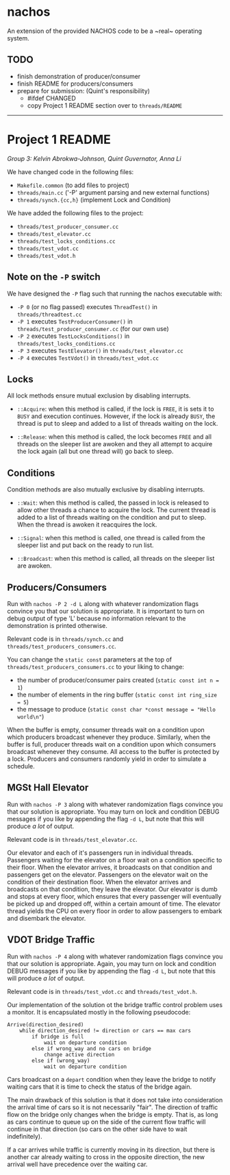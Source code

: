 # nachos

An extension of the provided NACHOS code to be a ~real~ operating system.

## TODO

- finish demonstration of producer/consumer
- finish README for producers/consumers
- prepare for submission: (Quint's responsibility)
  - #ifdef CHANGED
  - copy Project 1 README section over to `threads/README`

---

# Project 1 README

_Group 3: Kelvin Abrokwa-Johnson, Quint Guvernator, Anna Li_

We have changed code in the following files:

  - `Makefile.common` (to add files to project)
  - `threads/main.cc` ('-P' argument parsing and new external functions)
  - `threads/synch.{cc,h}` (implement Lock and Condition)

We have added the following files to the project:

  - `threads/test_producer_consumer.cc`
  - `threads/test_elevator.cc`
  - `threads/test_locks_conditions.cc`
  - `threads/test_vdot.cc`
  - `threads/test_vdot.h`

## Note on the `-P` switch

We have designed the `-P` flag such that running the nachos executable with:

  - `-P 0` (or no flag passed) executes `ThreadTest()` in `threads/threadtest.cc`
  - `-P 1` executes `TestProducerConsumer()` in `threads/test_producer_consumer.cc` (for our own use)
  - `-P 2` executes `TestLocksConditions()` in `threads/test_locks_conditions.cc`
  - `-P 3` executes `TestElevator()` in `threads/test_elevator.cc`
  - `-P 4` executes `TestVdot()` in `threads/test_vdot.cc`


## Locks

All lock methods ensure mutual exclusion by disabling interrupts.

- `::Acquire`: when this method is called, if the lock is `FREE`,
               it is sets it to `BUSY` and execution continues. However,
               if the lock is already `BUSY`, the thread is put to sleep
               and added to a list of threads waiting on the lock.

- `::Release`: when this method is called, the lock becomes `FREE` and
               all threads on the sleeper list are awoken and they all
               attempt to acquire the lock again (all but one thread will)
               go back to sleep.

## Conditions

Condition methods are also mutually exclusive by disabling interrupts.

- `::Wait`: when this method is called, the passed in lock is released to
            allow other threads a chance to acquire the lock. The current
            thread is added to a list of threads waiting on the condition
            and put to sleep. When the thread is awoken it reacquires the lock.

- `::Signal`: when this method is called, one thread is called from the
              sleeper list and put back on the ready to run list.

- `::Broadcast`: when this method is called, all threads on the sleeper list
                are awoken.


## Producers/Consumers

Run with `nachos -P 2 -d L` along with whatever randomization flags
convince you that our solution is appropriate. It is important to turn on debug
output of type 'L' because no information relevant to the demonstration is
printed otherwise.

Relevant code is in `threads/synch.cc` and
`threads/test_producers_consumers.cc`.

You can change the `static const` parameters at the top of `threads/test_producers_consumers.cc` to your liking to change:

  - the number of producer/consumer pairs created (`static const int n = 1`)
  - the number of elements in the ring buffer (`static const int ring_size = 5`)
  - the message to produce (`static const char *const message = "Hello world\n"`)

When the buffer is empty, consumer threads wait on a condition upon which producers
broadcast whenever they produce. Similarly, when the buffer is full, producer
threads wait on a condition upon which consumers broadcast whenever they consume.
All access to the buffer is protected by a lock. Producers and consumers randomly yield 
in order to simulate a schedule.


## MGSt Hall Elevator

Run with `nachos -P 3` along with whatever randomization flags convince
you that our solution is appropriate. You may turn on lock and condition DEBUG
messages if you like by appending the flag `-d L`, but note that this will
produce *a lot* of output.

Relevant code is in `threads/test_elevator.cc`.

Our elevator and each of it's passengers run in individual threads. 
Passengers waiting for the elevator on a floor wait on a condition specific to
their floor. When the elevator arrives, it broadcasts on that condition and
passengers get on the elevator. Passengers on the elevator wait on the condition
of their destination floor. When the elevator arrives and broadcasts on that
condition, they leave the elevator. Our elevator is dumb and stops at every floor, 
which ensures that every passenger will eventually be picked up and dropped off,
within a certain amount of time. The elevator thread yields the CPU on every floor
in order to allow passengers to embark and disembark the elevator.


## VDOT Bridge Traffic

Run with `nachos -P 4` along with whatever randomization flags convince
you that our solution is appropriate. Again, you may turn on lock and condition
DEBUG messages if you like by appending the flag `-d L`, but note that this
will produce *a lot* of output.

Relevant code is in `threads/test_vdot.cc` and `threads/test_vdot.h`.

Our implementation of the solution ot the bridge traffic control problem
uses a monitor. It is encapsulated mostly in the following pseudocode:

```
Arrive(direction_desired)
    while direction_desired != direction or cars == max cars
        if bridge is full
            wait on departure condition
        else if wrong_way and no cars on bridge
            change active direction
        else if (wrong_way)
            wait on departure condition
```

Cars broadcast on a `depart` condition when they leave the bridge to notify
waiting cars that it is time to check the status of the bridge again.

The main drawback of this solution is that it does not take into consideration
the arrival time of cars so it is not necessarily "fair". The direction
of traffic flow on the bridge only changes when the bridge is empty.
That is, as long as cars continue to queue up on the side of the current flow
traffic will continue in that direction (so cars on the other side have to wait
indefinitely).

If a car arrives while traffic is currently moving in its direction, but there
is another car already waiting to cross in the opposite direction, the new arrival
well have precedence over the waiting car.


